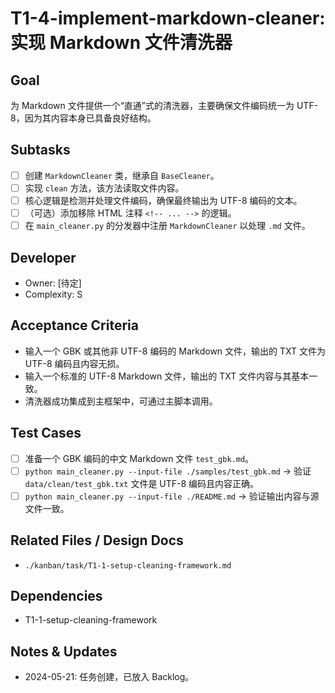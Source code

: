 # T1-4-implement-markdown-cleaner: 实现 Markdown 文件清洗器

## Goal
为 Markdown 文件提供一个“直通”式的清洗器，主要确保文件编码统一为 UTF-8，因为其内容本身已具备良好结构。

## Subtasks
- [ ] 创建 `MarkdownCleaner` 类，继承自 `BaseCleaner`。
- [ ] 实现 `clean` 方法，该方法读取文件内容。
- [ ] 核心逻辑是检测并处理文件编码，确保最终输出为 UTF-8 编码的文本。
- [ ] （可选）添加移除 HTML 注释 `<!-- ... -->` 的逻辑。
- [ ] 在 `main_cleaner.py` 的分发器中注册 `MarkdownCleaner` 以处理 `.md` 文件。

## Developer
- Owner: [待定]
- Complexity: S

## Acceptance Criteria
- 输入一个 GBK 或其他非 UTF-8 编码的 Markdown 文件，输出的 TXT 文件为 UTF-8 编码且内容无损。
- 输入一个标准的 UTF-8 Markdown 文件，输出的 TXT 文件内容与其基本一致。
- 清洗器成功集成到主框架中，可通过主脚本调用。

## Test Cases
- [ ] 准备一个 GBK 编码的中文 Markdown 文件 `test_gbk.md`。
- [ ] `python main_cleaner.py --input-file ./samples/test_gbk.md` -> 验证 `data/clean/test_gbk.txt` 文件是 UTF-8 编码且内容正确。
- [ ] `python main_cleaner.py --input-file ./README.md` -> 验证输出内容与源文件一致。

## Related Files / Design Docs
- `./kanban/task/T1-1-setup-cleaning-framework.md`

## Dependencies
- T1-1-setup-cleaning-framework

## Notes & Updates
- 2024-05-21: 任务创建，已放入 Backlog。
